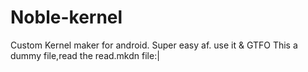 # Noble-kernel
Custom Kernel maker for android. Super easy af.  use it &amp; GTFO
This a dummy file,read the read.mkdn file:|



